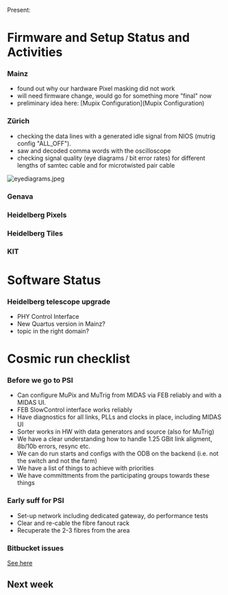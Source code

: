 Present:

# Firmware and Setup Status and Activities #

### Mainz ###
* found out why our hardware Pixel masking did not work
* will need firmware change, would go for something more "final" now
* preliminary idea here: [Mupix Configuration](Mupix Configuration)

### Zürich ###
* checking the data lines with a generated idle signal from NIOS (mutrig config "ALL_OFF"). 
* saw and decoded comma words with the oscilloscope
* checking signal quality (eye diagrams / bit error rates) for different lengths of samtec cable and for microtwisted pair cable 


![eyediagrams.jpeg](https://bitbucket.org/repo/7zKBgbq/images/2637213142-eyediagrams.jpeg)

### Genava ###

### Heidelberg Pixels ###

### Heidelberg Tiles ###

### KIT ###

# Software Status #

### Heidelberg telescope upgrade ###
* PHY Control Interface
* New Quartus version in Mainz?
* topic in the right domain?

# Cosmic run checklist #

### Before we go to PSI ###

* Can configure MuPix and MuTrig from MIDAS via FEB reliably and with a MIDAS UI. 
* FEB SlowControl interface works reliably
* Have diagnostics for all links, PLLs and clocks in place, including MIDAS UI
* Sorter works in HW with data generators and source (also for MuTrig)
* We have a clear understanding how to handle 1.25 GBit link aligment, 8b/10b errors, resync etc.
* We can do run starts and configs with the ODB on the backend (i.e. not the switch and not the farm)
* We have a list of things to achieve with priorities
* We have committments from the participating groups towards these things

### Early suff for PSI ###

* Set-up network including dedicated gateway, do performance tests
* Clear and re-cable the fibre fanout rack
* Recuperate the 2-3 fibres from the area

### Bitbucket issues ###

[See here](https://bitbucket.org/mu3e/online/issues?status=new&status=open)

## Next week ##
